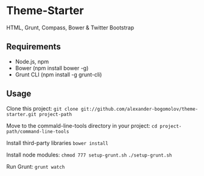 # Theme-Starter

HTML, Grunt, Compass, Bower &amp; Twitter Bootstrap

## Requirements
* Node.js, npm
* Bower (npm install bower -g)
* Grunt CLI (npm install -g grunt-cli)


## Usage

Clone this project:
```git clone git://github.com/alexander-bogomolov/theme-starter.git project-path```

Move to the commald-line-tools directory in your project:
```cd project-path/command-line-tools```

Install third-party libraries
```bower install```

Install node modules:
```chmod 777 setup-grunt.sh```
```./setup-grunt.sh```

Run Grunt:
```grunt watch```